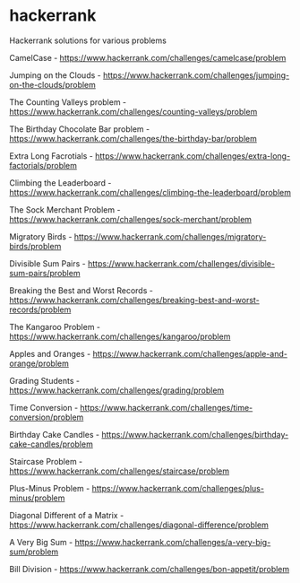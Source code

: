# hackerrank
Hackerrank solutions for various problems

CamelCase -
https://www.hackerrank.com/challenges/camelcase/problem

Jumping on the Clouds - 
https://www.hackerrank.com/challenges/jumping-on-the-clouds/problem

The Counting Valleys problem - 
https://www.hackerrank.com/challenges/counting-valleys/problem

The Birthday Chocolate Bar problem - 
https://www.hackerrank.com/challenges/the-birthday-bar/problem

Extra Long Facrotials - 
https://www.hackerrank.com/challenges/extra-long-factorials/problem

Climbing the Leaderboard - 
https://www.hackerrank.com/challenges/climbing-the-leaderboard/problem

The Sock Merchant Problem - 
https://www.hackerrank.com/challenges/sock-merchant/problem

Migratory Birds - 
https://www.hackerrank.com/challenges/migratory-birds/problem

Divisible Sum Pairs - 
https://www.hackerrank.com/challenges/divisible-sum-pairs/problem

Breaking the Best and Worst Records - 
https://www.hackerrank.com/challenges/breaking-best-and-worst-records/problem

The Kangaroo Problem - 
https://www.hackerrank.com/challenges/kangaroo/problem

Apples and Oranges - 
https://www.hackerrank.com/challenges/apple-and-orange/problem

Grading Students - 
https://www.hackerrank.com/challenges/grading/problem

Time Conversion - 
https://www.hackerrank.com/challenges/time-conversion/problem

Birthday Cake Candles - 
https://www.hackerrank.com/challenges/birthday-cake-candles/problem

Staircase Problem - 
https://www.hackerrank.com/challenges/staircase/problem

Plus-Minus Problem - 
https://www.hackerrank.com/challenges/plus-minus/problem

Diagonal Different of a Matrix - 
https://www.hackerrank.com/challenges/diagonal-difference/problem

A Very Big Sum - 
https://www.hackerrank.com/challenges/a-very-big-sum/problem

Bill Division - 
https://www.hackerrank.com/challenges/bon-appetit/problem

